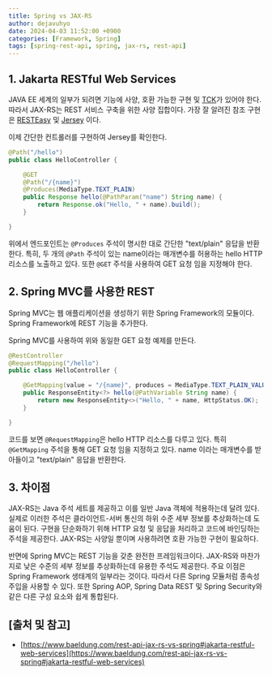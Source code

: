 ```yaml
---
title: Spring vs JAX-RS 
author: dejavuhyo
date: 2024-04-03 11:52:00 +0900
categories: [Framework, Spring]
tags: [spring-rest-api, spring, jax-rs, rest-api]
---
```


## 1. Jakarta RESTful Web Services
JAVA EE 세계의 일부가 되려면 기능에 사양, 호환 가능한 구현 및 [TCK](https://en.wikipedia.org/wiki/Technology_Compatibility_Kit)가 있어야 한다. 따라서 JAX-RS는 REST 서비스 구축을 위한 사양 집합이다. 가장 잘 알려진 참조 구현은 [RESTEasy](https://www.baeldung.com/resteasy-tutorial) 및 [Jersey](https://www.baeldung.com/jersey-rest-api-with-spring) 이다.

이제 간단한 컨트롤러를 구현하여 Jersey를 확인한다.

```java
@Path("/hello")
public class HelloController {

    @GET
    @Path("/{name}")
    @Produces(MediaType.TEXT_PLAIN)
    public Response hello(@PathParam("name") String name) {
        return Response.ok("Hello, " + name).build();
    }

}
```

위에서 엔드포인트는 `@Produces` 주석이 명시한 대로 간단한 "text/plain" 응답을 반환한다. 특히, 두 개의 `@Path` 주석이 있는 name이라는 매개변수를 허용하는 hello HTTP 리소스를 노출하고 있다. 또한 `@GET` 주석을 사용하여 GET 요청 임을 지정해야 한다.

## 2. Spring MVC를 사용한 REST
Spring MVC는 웹 애플리케이션을 생성하기 위한 Spring Framework의 모듈이다. Spring Framework에 REST 기능을 추가한다.

Spring MVC를 사용하여 위와 동일한 GET 요청 예제를 만든다.

```java
@RestController
@RequestMapping("/hello")
public class HelloController {

    @GetMapping(value = "/{name}", produces = MediaType.TEXT_PLAIN_VALUE)
    public ResponseEntity<?> hello(@PathVariable String name) {
        return new ResponseEntity<>("Hello, " + name, HttpStatus.OK);
    }

}
```

코드를 보면 `@RequestMapping`은 hello HTTP 리소스를 다루고 있다. 특히 `@GetMapping` 주석을 통해 GET 요청 임을 지정하고 있다. name 이라는 매개변수를 받아들이고 "text/plain" 응답을 반환한다.

## 3. 차이점
JAX-RS는 Java 주석 세트를 제공하고 이를 일반 Java 객체에 적용하는데 달려 있다. 실제로 이러한 주석은 클라이언트-서버 통신의 하위 수준 세부 정보를 추상화하는데 도움이 된다. 구현을 단순화하기 위해 HTTP 요청 및 응답을 처리하고 코드에 바인딩하는 주석을 제공한다. JAX-RS는 사양일 뿐이며 사용하려면 호환 가능한 구현이 필요하다.

반면에 Spring MVC는 REST 기능을 갖춘 완전한 프레임워크이다. JAX-RS와 마찬가지로 낮은 수준의 세부 정보를 추상화하는데 유용한 주석도 제공한다. 주요 이점은 Spring Framework 생태계의 일부라는 것이다. 따라서 다른 Spring 모듈처럼 종속성 주입을 사용할 수 있다. 또한 Spring AOP, Spring Data REST 및 Spring Security와 같은 다른 구성 요소와 쉽게 통합된다.

## [출처 및 참고]
* [https://www.baeldung.com/rest-api-jax-rs-vs-spring#jakarta-restful-web-services](https://www.baeldung.com/rest-api-jax-rs-vs-spring#jakarta-restful-web-services)
